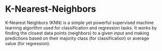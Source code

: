 # K-Nearest-Neighbors
K-Nearest Neighbors (KNN) is a simple yet powerful supervised machine learning algorithm used for classification and regression tasks. It works by finding the closest data points (neighbors) to a given input and making predictions based on their majority class (for classification) or average value (for regression).
